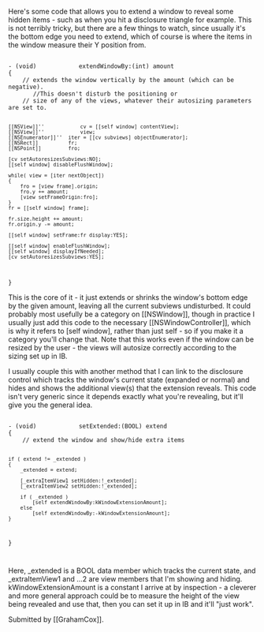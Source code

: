


Here's some code that allows you to extend a window to reveal some hidden items - such as when you hit a disclosure triangle for example. This is not terribly tricky, but there are a few things to watch, since usually it's the bottom edge you need to extend, which of course is where the items in the window measure their Y position from.

<code>
- (void)			extendWindowBy:(int) amount
{
	// extends the window vertically by the amount (which can be negative).
       //This doesn't disturb the positioning or
	// size of any of the views, whatever their autosizing parameters are set to. 
	
	[[NSView]]''			cv = [[self window] contentView];
	[[NSView]]''			view;
	[[NSEnumerator]]''	iter = [[cv subviews] objectEnumerator];
	[[NSRect]]			fr;
	[[NSPoint]]			fro;
	
	[cv setAutoresizesSubviews:NO];
	[[self window] disableFlushWindow];

	while( view = [iter nextObject])
	{
		fro = [view frame].origin;
		fro.y += amount;
		[view setFrameOrigin:fro];
	}
	fr = [[self window] frame];
	
	fr.size.height += amount;
	fr.origin.y -= amount;
	
	[[self window] setFrame:fr display:YES];
	
	[[self window] enableFlushWindow];
	[[self window] displayIfNeeded];
	[cv setAutoresizesSubviews:YES];
}
</code>

This is the core of it - it just extends or shrinks the window's bottom edge by the given amount, leaving all the current subviews undisturbed. It could probably most usefully be a category on [[NSWindow]], though in practice I usually just add this code to the necessary [[NSWindowController]], which is why it refers to [self window], rather than just self - so if you make it a category you'll change that. Note that this works even if the window can be resized by the user - the views will autosize correctly according to the sizing set up in IB.

I usually couple this with another method that I can link to the disclosure control which tracks the window's current state (expanded or normal) and hides and shows the additional view(s) that the extension reveals. This code isn't very generic since it depends exactly what you're revealing, but it'll give you the general idea.

<code>
- (void)			setExtended:(BOOL) extend
{
	// extend the window and show/hide extra items
	
	if ( extend != _extended )
	{
		_extended = extend;

		[_extraItemView1 setHidden:!_extended];
		[_extraItemView2 setHidden:!_extended];
		
		if ( _extended )
			[self extendWindowBy:kWindowExtensionAmount];
		else
			[self extendWindowBy:-kWindowExtensionAmount];
	}
}

</code>

Here, _extended is a BOOL data member which tracks the current state, and _extraItemView1 and ...2 are view members that I'm showing and hiding. kWindowExtensionAmount is a constant I arrive at by inspection - a cleverer and more general approach could be to measure the height of the view being revealed and use that, then you can set it up in IB and it'll "just work".

Submitted by [[GrahamCox]].